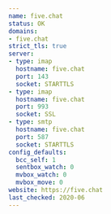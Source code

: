```yaml
---
name: five.chat
status: OK
domains:
- five.chat
strict_tls: true
server:
- type: imap
  hostname: five.chat
  port: 143
  socket: STARTTLS
- type: imap
  hostname: five.chat
  port: 993
  socket: SSL
- type: smtp
  hostname: five.chat
  port: 587
  socket: STARTTLS
config_defaults:
  bcc_self: 1
  sentbox_watch: 0
  mvbox_watch: 0
  mvbox_move: 0
website: https://five.chat
last_checked: 2020-06
---
```

